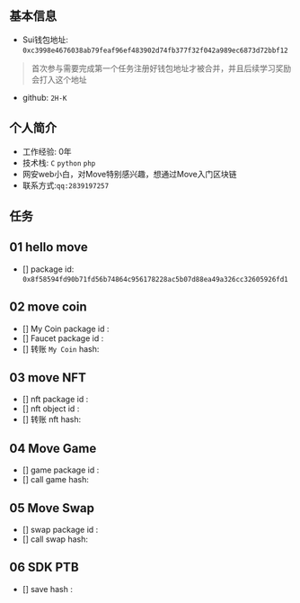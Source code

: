 ## 基本信息
- Sui钱包地址: `0xc3998e4676038ab79feaf96ef483902d74fb377f32f042a989ec6873d72bbf12`
> 首次参与需要完成第一个任务注册好钱包地址才被合并，并且后续学习奖励会打入这个地址
- github: `2H-K`

## 个人简介
- 工作经验: 0年
- 技术栈: `C` `python` `php`
- 网安web小白，对Move特别感兴趣，想通过Move入门区块链
- 联系方式:`qq:2839197257`  

## 任务

##   01 hello move  
- [] package id: `0x8f58594fd90b71fd56b74864c956178228ac5b07d88ea49a326cc32605926fd1`

##   02 move coin
- [] My Coin package id : 
- [] Faucet package id : 
- [] 转账 `My Coin` hash:

##   03 move NFT
- [] nft package id :
- [] nft object id : 
- [] 转账 nft  hash:

##   04 Move Game
- [] game package id :
- [] call game hash:

##   05 Move Swap
- [] swap package id :
- [] call swap hash:

##   06 SDK PTB
- [] save hash :
